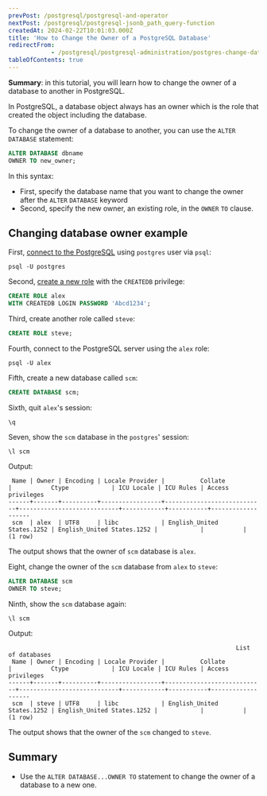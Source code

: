 ```yaml
---
prevPost: /postgresql/postgresql-and-operator
nextPost: /postgresql/postgresql-jsonb_path_query-function
createdAt: 2024-02-22T10:01:03.000Z
title: 'How to Change the Owner of a PostgreSQL Database'
redirectFrom: 
            - /postgresql/postgresql-administration/postgres-change-database-owner
tableOfContents: true
---
```


**Summary**: in this tutorial, you will learn how to change the owner of a database to another in PostgreSQL.

In PostgreSQL, a database object always has an owner which is the role that created the object including the database.

To change the owner of a database to another, you can use the `ALTER` `DATABASE` statement:

```sql
ALTER DATABASE dbname
OWNER TO new_owner;
```

In this syntax:

- First, specify the database name that you want to change the owner after the `ALTER` `DATABASE` keyword
- Second, specify the new owner, an existing role, in the `OWNER` `TO` clause.

## Changing database owner example

First, [connect to the PostgreSQL](/postgresql/postgresql-getting-started/connect-to-postgresql-database) using `postgres` user via `psql`:

```
psql -U postgres
```

Second, [create a new role](/postgresql/postgresql-administration/postgresql-roles) with the `CREATEDB` privilege:

```sql
CREATE ROLE alex
WITH CREATEDB LOGIN PASSWORD 'Abcd1234';
```

Third, create another role called `steve`:

```sql
CREATE ROLE steve;
```

Fourth, connect to the PostgreSQL server using the `alex` role:

```
psql -U alex
```

Fifth, create a new database called `scm`:

```sql
CREATE DATABASE scm;
```

Sixth, quit `alex`'s session:

```
\q
```

Seven, show the `scm` database in the `postgres`' session:

```
\l scm
```

Output:

```
 Name | Owner | Encoding | Locale Provider |          Collate           |           Ctype            | ICU Locale | ICU Rules | Access privileges
------+-------+----------+-----------------+----------------------------+----------------------------+------------+-----------+-------------------
 scm  | alex  | UTF8     | libc            | English_United States.1252 | English_United States.1252 |            |           |
(1 row)
```

The output shows that the owner of `scm` database is `alex`.

Eight, change the owner of the `scm` database from `alex` to `steve`:

```sql
ALTER DATABASE scm
OWNER TO steve;
```

Ninth, show the `scm` database again:

```
\l scm
```

Output:

```
                                                                List of databases
 Name | Owner | Encoding | Locale Provider |          Collate           |           Ctype            | ICU Locale | ICU Rules | Access privileges
------+-------+----------+-----------------+----------------------------+----------------------------+------------+-----------+-------------------
 scm  | steve | UTF8     | libc            | English_United States.1252 | English_United States.1252 |            |           |
(1 row)
```

The output shows that the owner of the `scm` changed to `steve`.

## Summary

- Use the `ALTER DATABASE...OWNER TO` statement to change the owner of a database to a new one.
